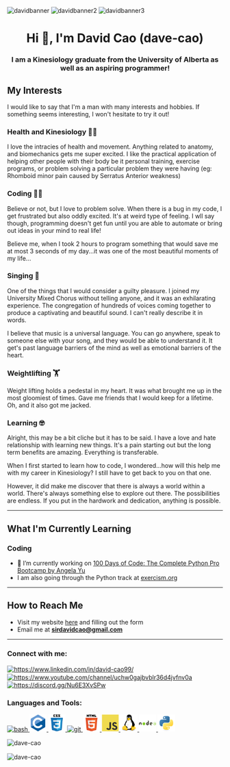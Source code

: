 ![davidbanner](https://github.com/dave-cao/dave-cao/assets/63488152/029e88f5-260d-4e67-99e2-cc77bd69279d)
![davidbanner2](https://github.com/dave-cao/dave-cao/assets/63488152/682138fe-7670-4548-886f-f72b6281ea91)
![davidbanner3](https://github.com/dave-cao/dave-cao/assets/63488152/850440fe-f282-4393-8248-1348c5229088)

<h1 align="center">Hi 👋, I'm David Cao (dave-cao)</h1>
<h3 align="center">I am a Kinesiology graduate from the University of Alberta as well as an aspiring programmer!</h3>

## My Interests

I would like to say that I'm a man with many interests and hobbies. If something seems interesting, I won't hesitate to try it out!

### Health and Kinesiology 🏃‍♂️

I love the intracies of health and movement. Anything related to anatomy, and biomechanics gets me super excited. I like the practical application of helping other people with their body be it personal training, exercise programs, or problem solving a particular problem they were having (eg: Rhomboid minor pain caused by Serratus Anterior weakness)

### Coding 👨‍💻

Believe or not, but I love to problem solve. When there is a bug in my code, I get frustrated but also oddly excited. It's at weird type of feeling. I wll say though, programming doesn't get fun until you are able to automate or bring out ideas in your mind to real life!

Believe me, when I took 2 hours to program something that would save me at most 3 seconds of my day...it was one of the most beautiful moments of my life...

### Singing 🎤

One of the things that I would consider a guilty pleasure. I joined my University Mixed Chorus without telling anyone, and it was an exhilarating experience. The congregation of hundreds of voices coming together to produce a captivating and beautiful sound. I can't really describe it in words.

I believe that music is a universal language. You can go anywhere, speak to someone else with your song, and they would be able to understand it. It get's past language barriers of the mind as well as emotional barriers of the heart.

### Weightlifting 🏋️

Weight lifting holds a pedestal in my heart. It was what brought me up in the most gloomiest of times. Gave me friends that I would keep for a lifetime. Oh, and it also got me jacked.

### Learning 🤓

Alright, this may be a bit cliche but it has to be said. I have a love and hate relationship with learning new things. It's a pain starting out but the long term benefits are amazing. Everything is transferable.

When I first started to learn how to code, I wondered...how will this help me with my career in Kinesiology? I still have to get back to you on that one.

However, it did make me discover that there is always a world within a world. There's always something else to explore out there. The possibilities are endless. If you put in the hardwork and dedication, anything is possible.

---

## What I'm Currently Learning

### Coding

- 🔭 I’m currently working on [100 Days of Code: The Complete Python Pro Bootcamp by Angela Yu](https://github.com/dave-cao/100-Days-of-Code-Python)
- I am also going through the Python track at [exercism.org](https://exercism.org/)

---

## How to Reach Me

- Visit my website [here](https://davidcao.xyz/) and filling out the form
- Email me at **sirdavidcao@gmail.com**

---
<h3 align="left">Connect with me:</h3>
<p align="left">
<a href="https://www.linkedin.com/in/david-cao99/" target="blank"><img align="center" src="https://raw.githubusercontent.com/rahuldkjain/github-profile-readme-generator/master/src/images/icons/Social/linked-in-alt.svg" alt="https://www.linkedin.com/in/david-cao99/" height="30" width="40" /></a>
<a href="https://www.youtube.com/channel/UChW0GajbvBLr36d4JVFnV0A" target="blank"><img align="center" src="https://raw.githubusercontent.com/rahuldkjain/github-profile-readme-generator/master/src/images/icons/Social/youtube.svg" alt="https://www.youtube.com/channel/uchw0gajbvblr36d4jvfnv0a" height="30" width="40" /></a>
<a href="https://discord.gg/https://discord.gg/Nu6E3XvSPw" target="blank"><img align="center" src="https://raw.githubusercontent.com/rahuldkjain/github-profile-readme-generator/master/src/images/icons/Social/discord.svg" alt="https://discord.gg/Nu6E3XvSPw" height="30" width="40" /></a>
</p>

<h3 align="left">Languages and Tools:</h3>
<p align="left"> <a href="https://www.gnu.org/software/bash/" target="_blank" rel="noreferrer"> <img src="https://www.vectorlogo.zone/logos/gnu_bash/gnu_bash-icon.svg" alt="bash" width="40" height="40"/> </a> <a href="https://www.cprogramming.com/" target="_blank" rel="noreferrer"> <img src="https://raw.githubusercontent.com/devicons/devicon/master/icons/c/c-original.svg" alt="c" width="40" height="40"/> </a> <a href="https://www.w3schools.com/css/" target="_blank" rel="noreferrer"> <img src="https://raw.githubusercontent.com/devicons/devicon/master/icons/css3/css3-original-wordmark.svg" alt="css3" width="40" height="40"/> </a> <a href="https://git-scm.com/" target="_blank" rel="noreferrer"> <img src="https://www.vectorlogo.zone/logos/git-scm/git-scm-icon.svg" alt="git" width="40" height="40"/> </a> <a href="https://www.w3.org/html/" target="_blank" rel="noreferrer"> <img src="https://raw.githubusercontent.com/devicons/devicon/master/icons/html5/html5-original-wordmark.svg" alt="html5" width="40" height="40"/> </a> <a href="https://developer.mozilla.org/en-US/docs/Web/JavaScript" target="_blank" rel="noreferrer"> <img src="https://raw.githubusercontent.com/devicons/devicon/master/icons/javascript/javascript-original.svg" alt="javascript" width="40" height="40"/> </a> <a href="https://www.linux.org/" target="_blank" rel="noreferrer"> <img src="https://raw.githubusercontent.com/devicons/devicon/master/icons/linux/linux-original.svg" alt="linux" width="40" height="40"/> </a> <a href="https://nodejs.org" target="_blank" rel="noreferrer"> <img src="https://raw.githubusercontent.com/devicons/devicon/master/icons/nodejs/nodejs-original-wordmark.svg" alt="nodejs" width="40" height="40"/> </a> <a href="https://www.python.org" target="_blank" rel="noreferrer"> <img src="https://raw.githubusercontent.com/devicons/devicon/master/icons/python/python-original.svg" alt="python" width="40" height="40"/> </a> </p>

<p><img align="center" src="https://github-readme-stats.vercel.app/api/top-langs?username=dave-cao&show_icons=true&locale=en&layout=compact" alt="dave-cao" /></p>

<p><img align="center" src="https://github-readme-streak-stats.herokuapp.com/?user=dave-cao&" alt="dave-cao" /></p>

<!---
dave-cao/dave-cao is a ✨ special ✨ repository because its `README.md` (this file) appears on your GitHub profile.


You can click the Preview link to take a look at your changes.
--->
